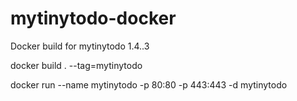 # mytinytodo-docker
Docker build for mytinytodo 1.4..3




docker build . --tag=mytinytodo

docker run --name mytinytodo -p 80:80 -p 443:443 -d mytinytodo
